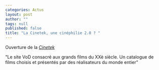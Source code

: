```yaml
---
categories: Actus
layout: post
author: ""
tags: null
published: false
title: "La Cinetek, une cinéphilie 2.0 ? "
---
```


Ouverture de la [_Cinetek_](http://www.lacinetek.com/fr/)

"Le site VoD consacré aux grands films du XXè siècle. Un catalogue de films choisis et présentés par des réalisateurs du monde entier"



